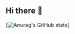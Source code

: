 ## Hi there 👋

[![Anurag's GitHub stats](https://github-readme-stats.vercel.app/api?username=Monica-Jang?count_private=true&show_icons=true)]
